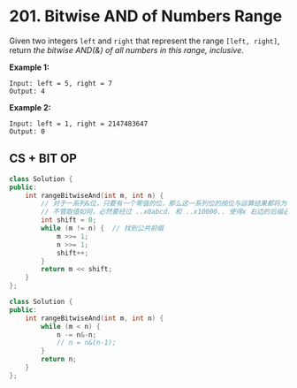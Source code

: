 # 201. Bitwise AND of Numbers Range

Given two integers `left` and `right` that represent the range `[left, right]`, return *the bitwise AND(&) of all numbers in this range, inclusive*.

 

**Example 1:**

```
Input: left = 5, right = 7
Output: 4
```

**Example 2:**

```
Input: left = 1, right = 2147483647
Output: 0
```



## CS + BIT OP

```c++
class Solution {
public:  
    int rangeBitwiseAnd(int m, int n) {
        // 对于一系列&位，只要有一个零值的位，那么这一系列位的按位与运算结果都将为零。
        // 不管取值如何，必然要经过 ..x0abcd. 和 ..x10000.. 使得x 右边的后缀必然都为 0
        int shift = 0;  
        while (m != n) {  // 找到公共前缀
            m >>= 1;
            n >>= 1;
            shift++;
        }
        return m << shift;
    }
};
```

```c++
class Solution {
public:
    int rangeBitwiseAnd(int m, int n) {
        while (m < n) {
            n -= n&-n;
            // n = n&(n-1);
        }
        return n;
    }
};
```

